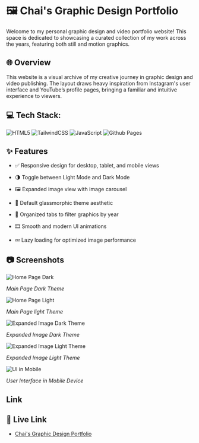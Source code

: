 
# 🖼️ Chai's Graphic Design Portfolio

Welcome to my personal graphic design and video portfolio website! This space is dedicated to showcasing a curated collection of my work across the years, featuring both still and motion graphics.


## 🌐 Overview

This website is a visual archive of my creative journey in graphic design and video publishing. The layout draws heavy inspiration from Instagram's user interface and YouTube’s profile pages, bringing a familiar and intuitive experience to viewers.

## 💻 Tech Stack:
![HTML5](https://img.shields.io/badge/html5-%23E34F26.svg?style=for-the-badge&logo=html5&logoColor=white) ![TailwindCSS](https://img.shields.io/badge/tailwindcss-%2338B2AC.svg?style=for-the-badge&logo=tailwind-css&logoColor=white) ![JavaScript](https://img.shields.io/badge/javascript-%23323330.svg?style=for-the-badge&logo=javascript&logoColor=%23F7DF1E)
![Github Pages](https://img.shields.io/badge/github%20pages-121013?style=for-the-badge&logo=github&logoColor=white)



## ✨ Features

- ✅ Responsive design for desktop, tablet, and mobile views

- 🌗 Toggle between Light Mode and Dark Mode

- 🖼️ Expanded image view with image carousel

- 💎 Default glassmorphic theme aesthetic

- 📅 Organized tabs to filter graphics by year

- 🎞️ Smooth and modern UI animations

- 💤 Lazy loading for optimized image performance



## 📷 Screenshots

![Home Page Dark](https://github.com/ChristianDeoManlangit/ImageSources/blob/main/%F0%9F%93%B7%20Media%20Assets/Main%20(dark).png?raw=true)

*Main Page Dark Theme*

![Home Page Light](https://github.com/ChristianDeoManlangit/ImageSources/blob/main/%F0%9F%93%B7%20Media%20Assets/Main%20(Light).png?raw=true)

*Main Page light Theme*

![Expanded Image Dark Theme](https://github.com/ChristianDeoManlangit/ImageSources/blob/main/%F0%9F%93%B7%20Media%20Assets/Expanded%20(Dark).png?raw=true)

*Expanded Image Dark Theme*

![Expanded Image Light Theme](https://github.com/ChristianDeoManlangit/ImageSources/blob/main/%F0%9F%93%B7%20Media%20Assets/Expanded%20(Light).png?raw=true)

*Expanded Image Light Theme*

![UI in Mobile](https://github.com/ChristianDeoManlangit/ImageSources/blob/main/%F0%9F%93%B7%20Media%20Assets/Mobile%20Interface.png?raw=true)

*User Interface in Mobile Device*
## Link
## 🔗 Live Link

- [Chai's Graphic Design Portfolio](https://www.github.com/octokatherine)

